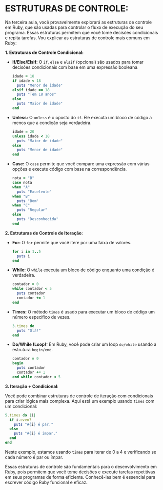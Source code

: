 # ESTRUTURAS DE CONTROLE:
Na terceira aula, você provavelmente explorará as estruturas de controle em Ruby, que são usadas para controlar o fluxo de execução do seu programa. Essas estruturas permitem que você tome decisões condicionais e repita tarefas. Vou explicar as estruturas de controle mais comuns em Ruby:

**1. Estruturas de Controle Condicional:**

- **If/Else/Elsif:**
   O `if`, `else` e `elsif` (opcional) são usados para tomar decisões condicionais com base em uma expressão booleana.

   ```ruby
   idade = 18
   if idade < 18
     puts "Menor de idade"
   elsif idade == 18
     puts "Tem 18 anos"
   else
     puts "Maior de idade"
   end
   ```

- **Unless:**
   O `unless` é o oposto do `if`. Ele executa um bloco de código a menos que a condição seja verdadeira.

   ```ruby
   idade = 20
   unless idade < 18
     puts "Maior de idade"
   else
     puts "Menor de idade"
   end
   ```

- **Case:**
   O `case` permite que você compare uma expressão com várias opções e execute código com base na correspondência.

   ```ruby
   nota = "B"
   case nota
   when "A"
     puts "Excelente"
   when "B"
     puts "Bom"
   when "C"
     puts "Regular"
   else
     puts "Desconhecida"
   end
   ```

**2. Estruturas de Controle de Iteração:**

- **For:**
   O `for` permite que você itere por uma faixa de valores.

   ```ruby
   for i in 1..5
     puts i
   end
   ```

- **While:**
   O `while` executa um bloco de código enquanto uma condição é verdadeira.

   ```ruby
   contador = 0
   while contador < 5
     puts contador
     contador += 1
   end
   ```

- **Times:**
   O método `times` é usado para executar um bloco de código um número específico de vezes.

   ```ruby
   3.times do
     puts "Olá!"
   end
   ```

- **Do/While (Loop):**
   Em Ruby, você pode criar um loop `do/while` usando a estrutura `begin/end`.

   ```ruby
   contador = 0
   begin
     puts contador
     contador += 1
   end while contador < 5
   ```

**3. Iteração + Condicional:**

Você pode combinar estruturas de controle de iteração com condicionais para criar lógica mais complexa. Aqui está um exemplo usando `times` com um condicional:

```ruby
5.times do |i|
  if i.even?
    puts "#{i} é par."
  else
    puts "#{i} é ímpar."
  end
end
```

Neste exemplo, estamos usando `times` para iterar de 0 a 4 e verificando se cada número é par ou ímpar.

Essas estruturas de controle são fundamentais para o desenvolvimento em Ruby, pois permitem que você tome decisões e execute tarefas repetitivas em seus programas de forma eficiente. Conhecê-las bem é essencial para escrever código Ruby funcional e eficaz.
